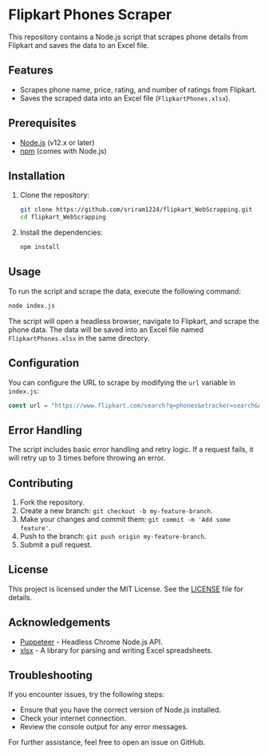 

# Flipkart Phones Scraper

This repository contains a Node.js script that scrapes phone details from Flipkart and saves the data to an Excel file.

## Features

- Scrapes phone name, price, rating, and number of ratings from Flipkart.
- Saves the scraped data into an Excel file (`FlipkartPhones.xlsx`).

## Prerequisites

- [Node.js](https://nodejs.org/) (v12.x or later)
- [npm](https://www.npmjs.com/get-npm) (comes with Node.js)

## Installation

1. Clone the repository:

    ```bash
    git clone https://github.com/sriram1224/flipkart_WebScrapping.git
    cd flipkart_WebScrapping
    ```

2. Install the dependencies:

    ```bash
    npm install
    ```

## Usage

To run the script and scrape the data, execute the following command:

```bash
node index.js
```

The script will open a headless browser, navigate to Flipkart, and scrape the phone data. The data will be saved into an Excel file named `FlipkartPhones.xlsx` in the same directory.

## Configuration

You can configure the URL to scrape by modifying the `url` variable in `index.js`:

```javascript
const url = "https://www.flipkart.com/search?q=phones&otracker=search&otracker1=search&marketplace=FLIPKART&as-show=on&as=off";
```

## Error Handling

The script includes basic error handling and retry logic. If a request fails, it will retry up to 3 times before throwing an error.

## Contributing

1. Fork the repository.
2. Create a new branch: `git checkout -b my-feature-branch`.
3. Make your changes and commit them: `git commit -m 'Add some feature'`.
4. Push to the branch: `git push origin my-feature-branch`.
5. Submit a pull request.

## License

This project is licensed under the MIT License. See the [LICENSE](LICENSE) file for details.

## Acknowledgements

- [Puppeteer](https://github.com/puppeteer/puppeteer) - Headless Chrome Node.js API.
- [xlsx](https://github.com/SheetJS/sheetjs) - A library for parsing and writing Excel spreadsheets.

## Troubleshooting

If you encounter issues, try the following steps:

- Ensure that you have the correct version of Node.js installed.
- Check your internet connection.
- Review the console output for any error messages.

For further assistance, feel free to open an issue on GitHub.


